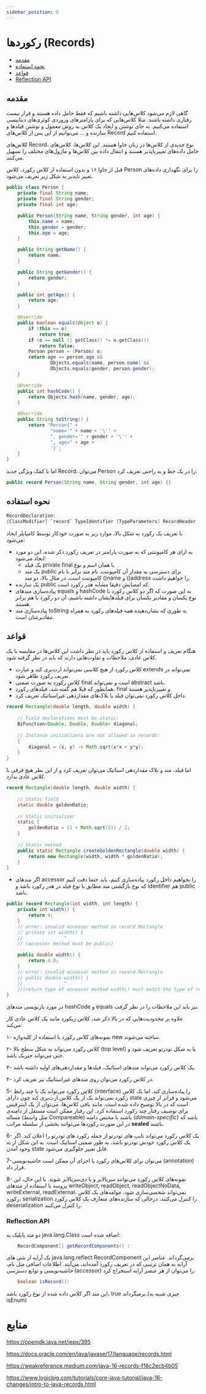 ```yaml
---
sidebar_position: 6
---
```


# رکوردها (Records)


- [مقدمه](https://docs.asta.ir/display/JavaCup/Records#Records-مقدمه)
- [نحوه استفاده](https://docs.asta.ir/display/JavaCup/Records#Records-نحوهاستفاده)
- [قواعد](https://docs.asta.ir/display/JavaCup/Records#Records-قواعد)
- [Reflection API](https://docs.asta.ir/display/JavaCup/Records#Records-ReflectionAPI)




## مقدمه

گاهی لازم می‌شود کلاس‌هایی داشته باشیم که فقط حامل داده هستند و قرار نیست  رفتاری داشته باشند. مثلا کلاس‌هایی که برای پارامترهای وروردی کوئری‌های  دیتابیسی استفاده می‌کنیم. به جای نوشتن و ایجاد یک کلاس به روش معمول و  نوشتن فیلدها و سازنده و ... می‌توانیم از این پس از کلاس‌های Record  استفاده کنیم.

کلاس‌های Record، نوع جدیدی از کلاس‌ها در زبان جاوا  هستند. این کلاس‌ها، کلاس‌های حامل داده‌های تغییرناپذیر هستند و انتقال داده بین کلاس‌ها و ماژول‌های مختلف را تسهیل می‌کنند.

قبل از جاوا ۱۶ و بدون استفاده از کلاس رکورد، کلاس Person را برای نگهداری داده‌‌های تغییر ناپدیر به شکل زیر تعریف می‌شود. 

```java
public class Person {
    private final String name;
    private final String gender;
    private final int age;

    public Person(String name, String gender, int age) {
        this.name = name;
        this.gender = gender;
        this.age = age;
    }

    public String getName() {
        return name;
    }

    public String getGender() {
        return gender;
    }

    public int getAge() {
        return age;
    }

    @Override
    public boolean equals(Object o) {
        if (this == o)
            return true;
        if (o == null || getClass() != o.getClass())
            return false;
        Person person = (Person) o;
        return age == person.age &&
                Objects.equals(name, person.name) &&
                Objects.equals(gender, person.gender);
    }

    @Override
    public int hashCode() {
        return Objects.hash(name, gender, age);
    }

    @Override
    public String toString() {
        return "Person{" +
                "name='" + name + '\'' +
                ", gender='" + gender + '\'' +
                ", age=" + age +
                '}';
    }
}
```



اما با کمک ویژگی جدید Record، می‌توان Person را در یک خط و به راحتی تعریف کرد:

```java
public record Person(String name, String gender, int age) {}
```



## نحوه استفاده

```java
RecordDeclaration:
{ClassModifier} `record` TypeIdentifier [TypeParameters] RecordHeader [SuperInterfaces] RecordBody
```



با تعریف یک رکورد به شکل بالا، موارد زیر به صورت خودکار توسط کامپایلر ایجاد می‌شود:

- به ازای هر کامپوننتی که به صورت پارامتر در تعریف رکورد ذکر شده، این دو مورد ایجاد می‌شود:
  - یک فیلد private final با همان اسم و نوع
  - یک متد public برای دسترسی به مقدار آن کامپوننت. نام متد برابر با نام  کامپوننت است. در مثال بالا، دو متد ()name و ()address را خواهیم داشت.
- یک سازنده public که امضایش دقیقا مشابه هدر رکورد است.
- پیاده‌سازی متدهای equals و hashCode به این صورت که اگر دو کلاس رکورد با نوع یکسان و مقادیر یکسان برای فیلدهایشان داشته باشیم، آن دو رکورد با هم برابر  هستند.
- پیاده‌سازی متد toString به طوری که نشان‌دهنده همه فیلدهای رکورد به همراه مقادیرشان است.

## قواعد

هنگام تعریف و استفاده از کلاس رکورد باید در نظر داشت این کلاس‌ها در مقایسه با یک کلاس عادی، ملاحظات و تفاوت‌هایی دارند که باید در نظر گرفته شود.

- کلاس رکورد از هیچ کلاسی نمی‌تواند ارث‌بری کند و عبارت extends نمی‌تواند در تعریف رکورد ظاهر شود.
- کلاس رکورد به صورت ضمنی final است و نمی‌تواند abstract باشد.
- همانطور که قبلا هم گفته شد، فیلدهای رکورد، final و تغییرناپذیر هستند.
- داخل کلاس رکورد نمی‌توان فیلد یا بلاک‌های مقداردهی غیراستاتیک تعریف کرد.

```java
record Rectangle(double length, double width) {
 
    // Field declarations must be static:
    BiFunction<Double, Double, Double> diagonal;
 
    // Instance initializers are not allowed in records:
    {
        diagonal = (x, y) -> Math.sqrt(x*x + y*y);
    }
}
```

اما فیلد، متد و بلاک مقداردهی استاتیک می‌توان تعریف کرد و از این نظر هیچ فرقی با کلاس عادی ندارد.

```java
record Rectangle(double length, double width) {
     
    // Static field
    static double goldenRatio;
 
    // Static initializer
    static {
        goldenRatio = (1 + Math.sqrt(5)) / 2;
    }
 
    // Static method
    public static Rectangle createGoldenRectangle(double width) {
        return new Rectangle(width, width * goldenRatio);
    }
}
```

- اگر متدهای accessor را بخواهیم داخل رکورد پیاده‌سازی کنیم، باید حتما دقت کنیم که نوع بازگشتی  متد مطابق با نوع فیلد در هدر رکورد باشد و identifier هم public باشد. 



```java
public record Rectangle(int width, int length) {
    private int width() {
        return 4;
    }
    // error: invalid accessor method in record Rectangle
    // private int width() {
    //               ^
    // (accessor method must be public)

    public double width() {
        return 4.0;
    }
    // error: invalid accessor method in record Rectangle
    // public double width() {
    //               ^
    //(return type of accessor method width() must match the type of record component width)
}
```

در مورد بازنویسی متدهای hashCode و equals نیز باید این ملاحظات را در نظر گرفت.



علاوه بر محدودیت‌هایی که در بالا ذکر شد، کلاس ریکورد مانند یک کلاس عادی کار می‌کند:

۱- نمونه‌های کلاس رکورد با استفاده از کلیدواژه new ساخته می‌شوند. 

۲- کلاس رکورد می‌تواند به شکل سطح بالا (‌‌top level) یا به شکل تودرتو تعریف شود و حتی می‌تواند جنریک باشد.

۳- یک کلاس رکورد می‌تواند متدهای استاتیک، فیلدها و مقداردهی‌های اولیه داشته باشد.

۴- در کلاس رکورد می‌توان روی متدهای غیراستاتیک نیز تعریف کرد.

5- کلاس رکورد می‌تواند یک یا چند رابط (interface) را پیاده‌سازی کند. اما  یک کلاس رکورد نمی‌تواند یک از یک کلاس ارث‌بری کند چون دارای state می‌شود و فراتر از چیزی است که در بالا توضیح داده شده است. مانند باقی کلاس‌‌ها، می‌توان از یک اینترفیس برای توصیف رفتار چند رکورد استفاده کرد. این  رفتار ممکن است مستقل از دامنه‌ی مساله (مثل واسط Compareable) باشند یا مختص دامنه (*domain-specific*) باشد که در این صورت رکوردها می‌توانند بخشی از سلسله مراتب **sealed** باشند.

6- یک کلاس رکورد می‌تواند تایپ های تودرتو از جمله رکورد های تودرتو را  اعلان کند. اگر یک کلاس رکورد خودش تودرتو باشد، به طور ضمنی استاتیک است. به این شکل از به وجود آمدن state قابل تغییر جلوگیری می‌شود. 

7-می‌توان برای کلاس‌های رکورد یا اجزای آن ممکن است حاشیه‌‌نویسی (annotation) قرار داد. 

8- نمونه‌های کلاس رکورد می‌توانند سریالایز و یا دی‌سریالایز شوند. با این حال، این پروسه با استفاده از متدهای  writeObject, readObject, readObjectNoData, writeExternal, readExternal، نمی‌تواند شخصی‌سازی شود. مولفه‌های یک کلاس رکورد، serialization را کنترل می‌کنند‌، درحالی که سازنده‌های  متعارف یک کلاس رکورد deserialization را کنترل می‌کنند.





### **Reflection API**

دو متد پابلیک به java.lang.Class اضافه شده است:

```java
    RecordComponent[] getRecordComponents() :
```





یک آرایه از شی های java.lang.reflect.RecordComponent برمی‌گرداند. عناصر این آرایه به همان ترتیبی که در تعریف رکورد آمده‌اند، می‌آیند. اطلاعات اضافی مثل نام، حاشیه‌نویسی و توابع دسترسی (accessor) را می‌توان از هر عنصر آرایه استخراج کرد. 

```java
    boolean isRecord():
```



این متد اگر کلاس داده شده از نوع رکورد باشد، true برمیگرداند.(چیزی شبیه به isEnum)





# منابع

https://openjdk.java.net/jeps/395

https://docs.oracle.com/en/java/javase/17/language/records.html

https://weakreference.medium.com/java-16-records-f16c2ecb4b05

https://www.logicbig.com/tutorials/core-java-tutorial/java-16-changes/intro-to-java-records.html
